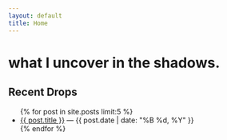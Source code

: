 ```yaml
---
layout: default
title: Home
---
```

# what I uncover in the shadows.

## Recent Drops


<ul>
  {% for post in site.posts limit:5 %}
    <li><a href="{{ post.url }}">{{ post.title }}</a> — {{ post.date | date: "%B %d, %Y" }}</li>
  {% endfor %}
</ul>
